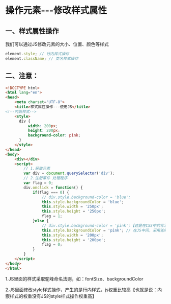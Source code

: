 # 操作元素---修改样式属性

## 一、样式属性操作

我们可以通过JS修改元素的大小、位置、颜色等样式

```javascript
element.style; // 行内样式操作
element.className; // 类名样式操作
```

## 二、注意：

```html
<!DOCTYPE html>
<html lang="en">
<head>
    <meta charset="UTF-8">
    <title>样式属性操作---使用JS</title>
<!--内嵌样式-->
    <style>
      div {
          width: 200px;
          height: 200px;
          background-color: pink;
      }
    </style>
</head>
<body>
    <div></div>
    <script>
        // 1.获取元素
        var div = document.querySelector('div');
        // 2.注册事件 处理程序
        var flag = 0;
        div.onclick = function() {
            if(flag === 0) {
                // div.style.background-color = 'blue';
                this.style.backgroundColor = 'blue';
                this.style.width = '250px';
                this.style.height = '250px';
                flag = 1;
            }else {
                // div.style.background-color = 'pink';【这是在CSS中的写法】
                this.style.backgroundColor = 'pink'; // 在JS中间，采用驼峰命名法，中间不使用'-'隔开
                this.style.width = '200px';
                this.style.height = '200px';
                flag = 0;
            }
        }
    </script>
</body>
</html>
```

1.JS里面的样式采取驼峰命名法则，如：fontSize、backgroundColor

2.JS里面修改style样式操作，产生的是行内样式，js权重比较高【也就是说：内嵌样式的权重没有JS的style样式操作权重高】